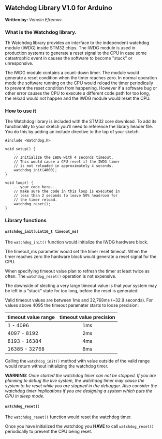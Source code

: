 ## **Watchdog Library V1.0** for Arduino

**Written by:** _Venelin Efremov_.  

### **What is the Watchdog library.**

Th Watchdog library provides an interface to the independent watchdog module (IWDG) inside STM32 chips.
The IWDG module is used in production systems to generate a reset signal to the CPU in case some
catastrophic event in causes the software to become "stuck" or unresponsive.

The IWDG module contains a count-down timer. The module would generate a reset condition when the timer reaches zero. In normal operation mode the software running on the CPU would reload the timer periodically to
prevent the reset condition from happening. However if a software bug or other error causes the CPU to execute a different code path for too long, the reload would not happen and the IWDG module would reset the CPU.

### **How to use it**
The Watchdog library is included with the STM32 core download. To add its functionality to your sketch you'll need to reference the library header file. You do this by adding an include directive to the top of your sketch.

```Arduino
#include <Watchdog.h>

void setup() {
    ...
    // Initialize the IWDG with 4 seconds timeout.
    // This would cause a CPU reset if the IWDG timer
    // is not reloaded in approximately 4 seconds.
    watchdog_init(4000);
}

void loop() {
    ...your code here...
    // make sure the code in this loop is executed in
    // less than 2 seconds to leave 50% headroom for
    // the timer reload.
    watchdog_reset();
}

```

### **Library functions**

#### **`watchdog_init(uint16_t timeout_ms)`**

The `watchdog_init()` function would initialize the IWDG hardware block.
 
The timeout_ms parameter would set the timer reset timeout. When the
timer reaches zero the hardware block would generate a reset signal
for the CPU.

When specifying timeout value plan to refresh the timer at least twice
as often. The `watchdog_reset()` operation is not expensive.

The downside of slecting a very large timeout value is that your system
may be left in a "stuck" state for too long, before the reset is
generated.

Valid timeout values are between 1ms and 32,768ms (~32.8 seconds). For
values above 4095 the timeout paramater starts to loose precision:

 | timeout value range | timeout value precision |
 | ------------------- |:-----------------------:|
 | 1 - 4096            | 1ms
 | 4097 - 8192         | 2ms
 | 8193 - 16384        | 4ms
 | 16385 - 32768       | 8ms
 
Calling the `watchdog_init()` method with value outside of the valid range
would return without initializing the watchdog timer.

**WARNING:**
*Once started the watchdog timer can not be stopped. If you are
planning to debug the live system, the watchdog timer may cause the
system to be reset while you are stopped in the debugger. Also consider
the watchdog timer implications if you are designing a system which puts
the CPU in sleep mode.*

#### **`watchdog_reset()`**

The `watchdog_reset()` function would reset the watchdog timer.

Once you have initialized the watchdog you **HAVE** to call `watchdog_reset()`
periodically to prevent the CPU being reset.

